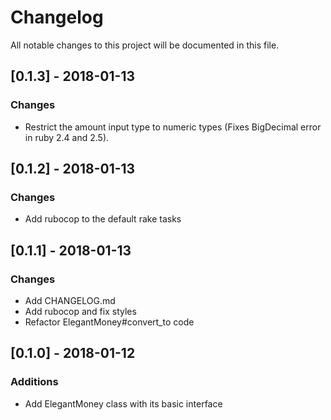 # Changelog
All notable changes to this project will be documented in this file.

## [0.1.3] - 2018-01-13
### Changes
- Restrict the amount input type to numeric types (Fixes BigDecimal error in ruby 2.4 and 2.5).

## [0.1.2] - 2018-01-13
### Changes
- Add rubocop to the default rake tasks

## [0.1.1] - 2018-01-13
### Changes
- Add CHANGELOG.md
- Add rubocop and fix styles
- Refactor ElegantMoney#convert_to code

## [0.1.0] - 2018-01-12
### Additions
- Add ElegantMoney class with its basic interface
